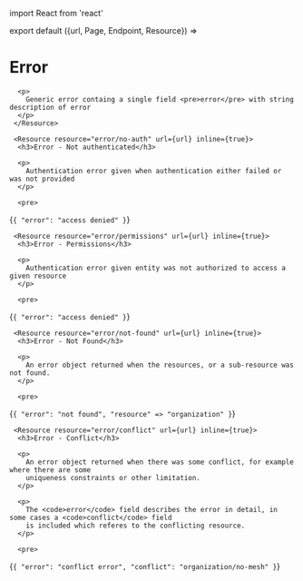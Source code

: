 import React from 'react'

export default ({url, Page, Endpoint, Resource}) =>
  <div>
     <Resource resource="error/generic" url={url} name="Errors">
      <h1>Error</h1>

      <p>
        Generic error containg a single field <pre>error</pre> with string description of error
      </p>
     </Resource>

     <Resource resource="error/no-auth" url={url} inline={true}>
      <h3>Error - Not authenticated</h3>

      <p>
        Authentication error given when authentication either failed or was not provided
      </p>

      <pre>
{`{
 "error": "access denied"
}`}
      </pre>
     </Resource>

     <Resource resource="error/permissions" url={url} inline={true}>
      <h3>Error - Permissions</h3>

      <p>
        Authentication error given entity was not authorized to access a given resource
      </p>

      <pre>
{`{
  "error": "access denied"
}`}
      </pre>
     </Resource>

     <Resource resource="error/not-found" url={url} inline={true}>
      <h3>Error - Not Found</h3>

      <p>
        An error object returned when the resources, or a sub-resource was not found.
      </p>

      <pre>
{`{
   "error": "not found",
   "resource" => "organization"
}`}
      </pre>
     </Resource>

     <Resource resource="error/conflict" url={url} inline={true}>
      <h3>Error - Conflict</h3>

      <p>
        An error object returned when there was some conflict, for example where there are some
        uniqueness constraints or other limitation.
      </p>

      <p>
        The <code>error</code> field describes the error in detail, in some cases a <code>conflict</code> field
        is included which referes to the conflicting resource.
      </p>

      <pre>
{`{
   "error": "conflict error",
   "conflict": "organization/no-mesh"
}`}
      </pre>
     </Resource>
  </div>

